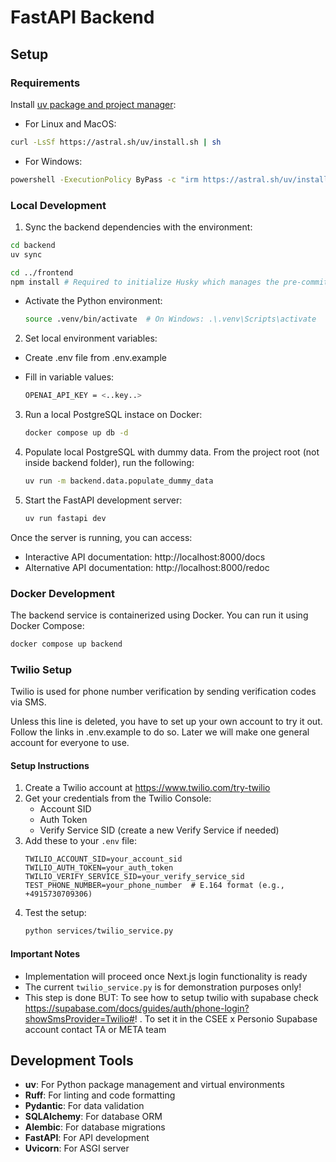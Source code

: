 # FastAPI Backend

## Setup

### Requirements

Install [uv package and project manager](https://docs.astral.sh/uv/):

- For Linux and MacOS:

```bash
curl -LsSf https://astral.sh/uv/install.sh | sh
```

- For Windows:

```bash
powershell -ExecutionPolicy ByPass -c "irm https://astral.sh/uv/install.ps1 | iex"
```

### Local Development

1. Sync the backend dependencies with the environment:

```bash
cd backend
uv sync

cd ../frontend
npm install # Required to initialize Husky which manages the pre-commit hooks
```

- Activate the Python environment:
  ```bash
  source .venv/bin/activate  # On Windows: .\.venv\Scripts\activate
  ```

2. Set local environment variables:

- Create .env file from .env.example

- Fill in variable values:

  ```bash
  OPENAI_API_KEY = <..key..>
  ```

3. Run a local PostgreSQL instace on Docker:

   ```bash
   docker compose up db -d
   ```

4. Populate local PostgreSQL with dummy data. From the project root (not inside backend folder), run the following:

   ```bash
   uv run -m backend.data.populate_dummy_data
   ```

5. Start the FastAPI development server:

   ```bash
   uv run fastapi dev
   ```

Once the server is running, you can access:

- Interactive API documentation: http://localhost:8000/docs
- Alternative API documentation: http://localhost:8000/redoc

### Docker Development

The backend service is containerized using Docker. You can run it using Docker Compose:

```bash
docker compose up backend
```

### Twilio Setup

Twilio is used for phone number verification by sending verification codes via SMS.

Unless this line is deleted, you have to set up your own account to try it out. Follow the links in .env.example to do so. Later we will make one general account for everyone to use.

#### Setup Instructions

1. Create a Twilio account at https://www.twilio.com/try-twilio
2. Get your credentials from the Twilio Console:
   - Account SID
   - Auth Token
   - Verify Service SID (create a new Verify Service if needed)
3. Add these to your `.env` file:
   ```env
   TWILIO_ACCOUNT_SID=your_account_sid
   TWILIO_AUTH_TOKEN=your_auth_token
   TWILIO_VERIFY_SERVICE_SID=your_verify_service_sid
   TEST_PHONE_NUMBER=your_phone_number  # E.164 format (e.g., +4915730709306)
   ```
4. Test the setup:
   ```bash
   python services/twilio_service.py
   ```

#### Important Notes

- Implementation will proceed once Next.js login functionality is ready
- The current `twilio_service.py` is for demonstration purposes only!
- This step is done BUT: To see how to setup twilio with supabase check https://supabase.com/docs/guides/auth/phone-login?showSmsProvider=Twilio#! . To set it in the CSEE x Personio Supabase account contact TA or META team

## Development Tools

- **uv**: For Python package management and virtual environments
- **Ruff**: For linting and code formatting
- **Pydantic**: For data validation
- **SQLAlchemy**: For database ORM
- **Alembic**: For database migrations
- **FastAPI**: For API development
- **Uvicorn**: For ASGI server
